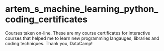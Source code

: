 # artem_s_machine_learning_python_coding_certificates
Courses taken on-line.
These are my course certificates for interactive courses that 
helped me to learn new programming langauges, libraries and 
coding techniques. Thank you, DataCamp!
